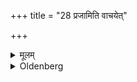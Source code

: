 +++
title = "28 प्रजामिति वाचयेत्"

+++

<details><summary>मूलम्</summary>

प्रजामिति वाचयेत् २८
</details>

<details><summary>Oldenberg</summary>

27. He should make her reply, 'Offspring!'
</details>

